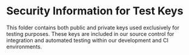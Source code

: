 # Security Information for Test Keys

This folder contains both public and private keys used exclusively for testing purposes. These keys are included in our source control for integration and automated testing within our development and CI environments.
